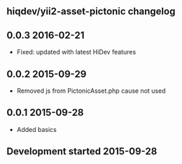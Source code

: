 hiqdev/yii2-asset-pictonic changelog
------------------------------------

## 0.0.3 2016-02-21

- Fixed: updated with latest HiDev features

## 0.0.2 2015-09-29

- Removed js from PictonicAsset.php cause not used

## 0.0.1 2015-09-28

- Added basics

## Development started 2015-09-28

